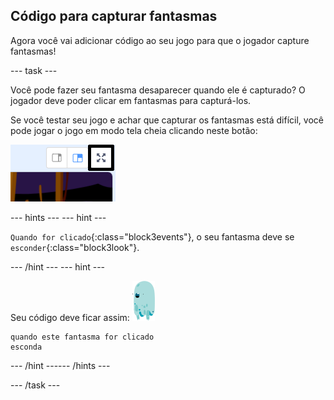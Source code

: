 ## Código para capturar fantasmas

Agora você vai adicionar código ao seu jogo para que o jogador capture fantasmas!

--- task ---

Você pode fazer seu fantasma desaparecer quando ele é capturado? O jogador deve poder clicar em fantasmas para capturá-los.

Se você testar seu jogo e achar que capturar os fantasmas está difícil, você pode jogar o jogo em modo tela cheia clicando neste botão:

![screenshot](images/ghost-fullscreen-annotated.png)

--- hints ---
 --- hint ---

`Quando for clicado`{:class="block3events"}, o seu fantasma deve se `esconder`{:class="block3look"}.

--- /hint --- --- hint ---

Seu código deve ficar assim: ![ator do fantasma](images/ghost-sprite.png)

```blocks3
quando este fantasma for clicado
esconda
```

--- /hint ------ /hints ---

--- /task ---